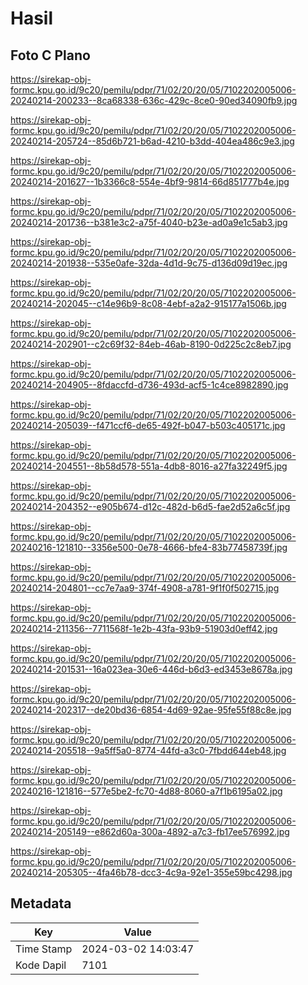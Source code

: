 # Hasil

## Foto C Plano

https://sirekap-obj-formc.kpu.go.id/9c20/pemilu/pdpr/71/02/20/20/05/7102202005006-20240214-200233--8ca68338-636c-429c-8ce0-90ed34090fb9.jpg

https://sirekap-obj-formc.kpu.go.id/9c20/pemilu/pdpr/71/02/20/20/05/7102202005006-20240214-205724--85d6b721-b6ad-4210-b3dd-404ea486c9e3.jpg

https://sirekap-obj-formc.kpu.go.id/9c20/pemilu/pdpr/71/02/20/20/05/7102202005006-20240214-201627--1b3366c8-554e-4bf9-9814-66d851777b4e.jpg

https://sirekap-obj-formc.kpu.go.id/9c20/pemilu/pdpr/71/02/20/20/05/7102202005006-20240214-201736--b381e3c2-a75f-4040-b23e-ad0a9e1c5ab3.jpg

https://sirekap-obj-formc.kpu.go.id/9c20/pemilu/pdpr/71/02/20/20/05/7102202005006-20240214-201938--535e0afe-32da-4d1d-9c75-d136d09d19ec.jpg

https://sirekap-obj-formc.kpu.go.id/9c20/pemilu/pdpr/71/02/20/20/05/7102202005006-20240214-202045--c14e96b9-8c08-4ebf-a2a2-915177a1506b.jpg

https://sirekap-obj-formc.kpu.go.id/9c20/pemilu/pdpr/71/02/20/20/05/7102202005006-20240214-202901--c2c69f32-84eb-46ab-8190-0d225c2c8eb7.jpg

https://sirekap-obj-formc.kpu.go.id/9c20/pemilu/pdpr/71/02/20/20/05/7102202005006-20240214-204905--8fdaccfd-d736-493d-acf5-1c4ce8982890.jpg

https://sirekap-obj-formc.kpu.go.id/9c20/pemilu/pdpr/71/02/20/20/05/7102202005006-20240214-205039--f471ccf6-de65-492f-b047-b503c405171c.jpg

https://sirekap-obj-formc.kpu.go.id/9c20/pemilu/pdpr/71/02/20/20/05/7102202005006-20240214-204551--8b58d578-551a-4db8-8016-a27fa32249f5.jpg

https://sirekap-obj-formc.kpu.go.id/9c20/pemilu/pdpr/71/02/20/20/05/7102202005006-20240214-204352--e905b674-d12c-482d-b6d5-fae2d52a6c5f.jpg

https://sirekap-obj-formc.kpu.go.id/9c20/pemilu/pdpr/71/02/20/20/05/7102202005006-20240216-121810--3356e500-0e78-4666-bfe4-83b77458739f.jpg

https://sirekap-obj-formc.kpu.go.id/9c20/pemilu/pdpr/71/02/20/20/05/7102202005006-20240214-204801--cc7e7aa9-374f-4908-a781-9f1f0f502715.jpg

https://sirekap-obj-formc.kpu.go.id/9c20/pemilu/pdpr/71/02/20/20/05/7102202005006-20240214-211356--7711568f-1e2b-43fa-93b9-51903d0eff42.jpg

https://sirekap-obj-formc.kpu.go.id/9c20/pemilu/pdpr/71/02/20/20/05/7102202005006-20240214-201531--16a023ea-30e6-446d-b6d3-ed3453e8678a.jpg

https://sirekap-obj-formc.kpu.go.id/9c20/pemilu/pdpr/71/02/20/20/05/7102202005006-20240214-202317--de20bd36-6854-4d69-92ae-95fe55f88c8e.jpg

https://sirekap-obj-formc.kpu.go.id/9c20/pemilu/pdpr/71/02/20/20/05/7102202005006-20240214-205518--9a5ff5a0-8774-44fd-a3c0-7fbdd644eb48.jpg

https://sirekap-obj-formc.kpu.go.id/9c20/pemilu/pdpr/71/02/20/20/05/7102202005006-20240216-121816--577e5be2-fc70-4d88-8060-a7f1b6195a02.jpg

https://sirekap-obj-formc.kpu.go.id/9c20/pemilu/pdpr/71/02/20/20/05/7102202005006-20240214-205149--e862d60a-300a-4892-a7c3-fb17ee576992.jpg

https://sirekap-obj-formc.kpu.go.id/9c20/pemilu/pdpr/71/02/20/20/05/7102202005006-20240214-205305--4fa46b78-dcc3-4c9a-92e1-355e59bc4298.jpg


## Metadata

| Key        | Value               |
| ---------- | ------------------- |
| Time Stamp | 2024-03-02 14:03:47 |
| Kode Dapil | 7101                |



